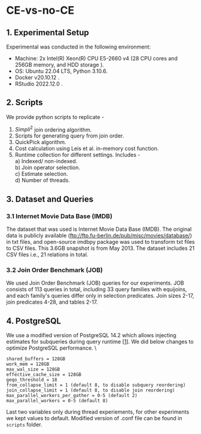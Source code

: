 # CE-vs-no-CE

## 1. Experimental Setup

Experimental was conducted in the following environment:

- Machine: 2x Intel(R) Xeon(R) CPU E5-2660 v4 (28 CPU cores and 256GB memory, and HDD storage ). 
- OS: Ubuntu 22.04 LTS, Python 3.10.6.
- Docker v20.10.12 .
- RStudio 2022.12.0 .

## 2. Scripts
We provide python scripts to replicate - 
1. $Simpli^2$ join ordering algorithm.
2. Scripts for generating query from join order.
3. QuickPick algorithm.
4. Cost calculation using Leis et al. in-memory cost function.
5. Runtime collection for different settings. Includes - \
    a) Indexed/ non-indexed.\
    b) Join operator selection.\
    c) Estimate selection.\
    d) Number of threads. 


## 3. Dataset and Queries
### 3.1 Internet Movie Data Base (IMDB)
The dataset that was used is Internet Movie Data Base (IMDB). The original data is publicly available (ftp://ftp.fu-berlin.de/pub/misc/movies/database/) in txt files, and open-source imdbpy package was used to transform txt files to CSV files. This 3.6GB snapshot is from May 2013. The dataset includes 21 CSV files i.e., 21 relations in total. 
### 3.2  Join Order Benchmark (JOB)
We used Join Order Benchmark (JOB) queries for our experiments. JOB consists of 113 queries in total, including 33 query families with equijoins, and each family's queries differ only in selection predicates. Join sizes 2-17, join predicates 4-28, and tables 2-17.

## 4. PostgreSQL
We use a modified version of PostgreSQL 14.2 which allows injecting estimates for subqueries during query runtime [[1](https://github.com/waltercai/pqo-opensource)]. We did below changes to optimize PostgreSQL performance. \
```
shared_buffers = 128GB
work_mem = 128GB
max_wal_size = 128GB
effective_cache_size = 128GB
geqo_threshold = 18
from_collapse_limit = 1 (default 8, to disable subquery reordering)
join_collapse_limit = 1	(default 8, to disable join reordering)
max_parallel_workers_per_gather = 0-5 (default 2)
max_parallel_workers = 0-5 (default 8)
```
Last two variables only during thread experiements, for other experiments we kept values to default. Modified version of .conf file can be found in `scripts` folder.